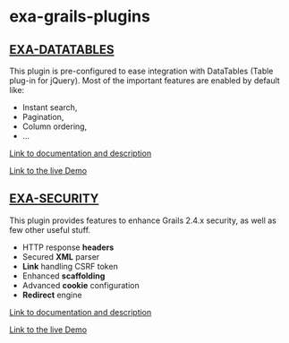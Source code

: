 # exa-grails-plugins

## [EXA-DATATABLES](https://github.com/exanpe/exa-grails-plugins/tree/master/exa-datatables)

This plugin is pre-configured to ease integration with DataTables (Table plug-in for jQuery).
Most of the important features are enabled by default like:
* Instant search,
* Pagination,
* Column ordering,
* ...

[Link to documentation and description](https://github.com/exanpe/exa-grails-plugins/tree/master/exa-datatables)

[Link to the live Demo](http://grails-exanpe.rhcloud.com/exaDatatablesDemo/index)


## [EXA-SECURITY](https://github.com/exanpe/exa-grails-plugins/tree/master/exa-security)

This plugin provides features to enhance Grails 2.4.x security, as well as few other useful stuff.
* HTTP response **headers**
* Secured **XML** parser
* **Link** handling CSRF token
* Enhanced **scaffolding**
* Advanced **cookie** configuration
* **Redirect** engine

[Link to documentation and description](https://github.com/exanpe/exa-grails-plugins/tree/master/exa-security)

[Link to the live Demo](http://grails-exanpe.rhcloud.com/exaSecurityDemo/index)

